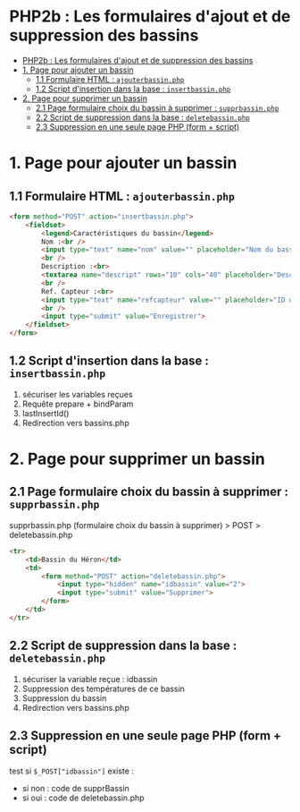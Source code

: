 # PHP2b : Les formulaires d'ajout et de suppression des bassins


- [PHP2b : Les formulaires d'ajout et de suppression des bassins](#php2b--les-formulaires-dajout-et-de-suppression-des-bassins)
- [1. Page pour ajouter un bassin](#1-page-pour-ajouter-un-bassin)
  - [1.1 Formulaire HTML : ```ajouterbassin.php```](#11-formulaire-html--ajouterbassinphp)
  - [1.2 Script d'insertion dans la base : ```insertbassin.php```](#12-script-dinsertion-dans-la-base--insertbassinphp)
- [2. Page pour supprimer un bassin](#2-page-pour-supprimer-un-bassin)
  - [2.1 Page formulaire choix du bassin à supprimer : ```supprbassin.php```](#21-page-formulaire-choix-du-bassin-à-supprimer--supprbassinphp)
  - [2.2 Script de suppression dans la base : ```deletebassin.php```](#22-script-de-suppression-dans-la-base--deletebassinphp)
  - [2.3 Suppression en une seule page PHP (form + script)](#23-suppression-en-une-seule-page-php-form--script)

# 1. Page pour ajouter un bassin
## 1.1 Formulaire HTML : ```ajouterbassin.php```
```html
<form method="POST" action="insertbassin.php">
    <fieldset>
        <legend>Caractéristiques du bassin</legend>
        Nom :<br />
        <input type="text" name="nom" value="" placeholder="Nom du bassin" required>
        <br />
        Description :<br>
        <textarea name="descript" rows="10" cols="40" placeholder="Description du bassin" required></textarea>
        <br />
        Ref. Capteur :<br>
        <input type="text" name="refcapteur" value="" placeholder="ID du capteur" required>
        <br />
        <input type="submit" value="Enregistrer">
    </fieldset>
</form>
```
## 1.2 Script d'insertion dans la base : ```insertbassin.php```
1. sécuriser les variables reçues
2. Requête prepare + bindParam
3. lastInsertId()
4. Redirection vers bassins.php


# 2. Page pour supprimer un bassin
## 2.1 Page formulaire choix du bassin à supprimer : ```supprbassin.php```
supprbassin.php (formulaire choix du bassin à supprimer) > POST > deletebassin.php

```html
<tr>
    <td>Bassin du Héron</td>
    <td>
        <form method="POST" action="deletebassin.php">
            <input type="hidden" name="idbassin" value="2">
            <input type="submit" value="Supprimer">
        </form>
    </td>
</tr>
```

## 2.2 Script de suppression dans la base : ```deletebassin.php```
1. sécuriser la variable reçue : idbassin
2. Suppression des températures de ce bassin
3. Suppression du bassin
4. Redirection vers bassins.php

## 2.3 Suppression en une seule page PHP (form + script)
test si ```$_POST["idbassin"]``` existe : 
* si non : code de supprBassin
* si oui : code de deletebassin.php
